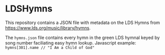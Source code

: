 # LDSHymns

This repository contains a JSON file with metadata on the LDS Hymns from https://www.lds.org/music/library/hymns.

The `hymns.json` file contains every hymn in the green LDS hymnal keyed by song number faciliating easy hymn lookup. Javascript example: `hymns[301].name // "I Am a Child of God"`
